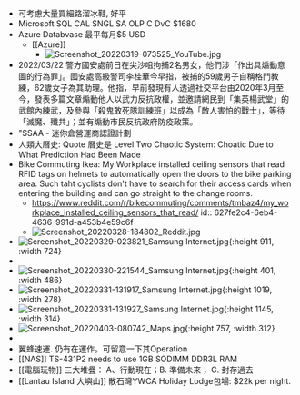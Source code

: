 - 可考慮大量買細路溜冰鞋, 好平
- Microsoft SQL CAL SNGL SA OLP C DvC $1680
- Azure Databvase 最平每月$5 USD
	- [[Azure]]
		- ![Screenshot_20220319-073525_YouTube.jpg](../assets/Screenshot_20220319-073525_YouTube_1652547945004_0.jpg)
- 2022/03/22
  警方國安處前日在尖沙咀拘捕2名男女，他們涉「作出具煽動意圖的行為罪」。國安處高級警司李桂華今早指，被捕的59歲男子自稱格鬥教練，62歲女子為其助理。他指，早前發現有人透過社交平台由2020年3月至今，發表多篇文章煽動他人以武力反抗政權，並邀請網民到「集英楊武堂」的武館內練武，及參與「殺鬼敢死隊訓練班」以成為「敵人害怕的戰士」，等待「滅魔、殲共」；並有煽動巿民反抗政府防疫政策。
- "SSAA  - 迷你倉營運商認證計劃
- 人類大曆史: Quote  曆史是 Level Two Chaotic System:   Choatic Due to What Prediction Had Been Made
- Bike Commuting Ikea:  My Workplace installed ceiling sensors that read RFID tags on helmets to automatically open the doors to the bike parking area. Such taht cyclists don't have to search for their access cards when entering the building and can go straight to the change rooms.
	- https://www.reddit.com/r/bikecommuting/comments/tmbaz4/my_workplace_installed_ceiling_sensors_that_read/
	  id:: 627fe2c4-6eb4-4636-991d-a453b4e59c6f
	- ![Screenshot_20220328-184802_Reddit.jpg](../assets/Screenshot_20220328-184802_Reddit_1652548308198_0.jpg)
- ![Screenshot_20220329-023821_Samsung Internet.jpg](../assets/Screenshot_20220329-023821_Samsung_Internet_1652548316761_0.jpg){:height 911, :width 724}
-
- ![Screenshot_20220330-221544_Samsung Internet.jpg](../assets/Screenshot_20220330-221544_Samsung_Internet_1652548758936_0.jpg){:height 401, :width 486}
- ![Screenshot_20220331-131917_Samsung Internet.jpg](../assets/Screenshot_20220331-131917_Samsung_Internet_1652548783995_0.jpg){:height 1019, :width 278}
- ![Screenshot_20220331-131927_Samsung Internet.jpg](../assets/Screenshot_20220331-131927_Samsung_Internet_1652548799720_0.jpg){:height 1145, :width 314}
- ![Screenshot_20220403-080742_Maps.jpg](../assets/Screenshot_20220403-080742_Maps_1652548945234_0.jpg){:height 757, :width 312}
-
- 翼蜂速運.  仍有在運作。可留意一下其Operation
- [[NAS]] TS-431P2 needs to use  1GB SODIMM DDR3L RAM
- [[電腦玩物]]  三大堆疊： A、行動現在；B. 準備未來； C. 封存過去
- [[Lantau Island 大嶼山]] 散石灣YWCA Holiday Lodge包場: $22k per night.